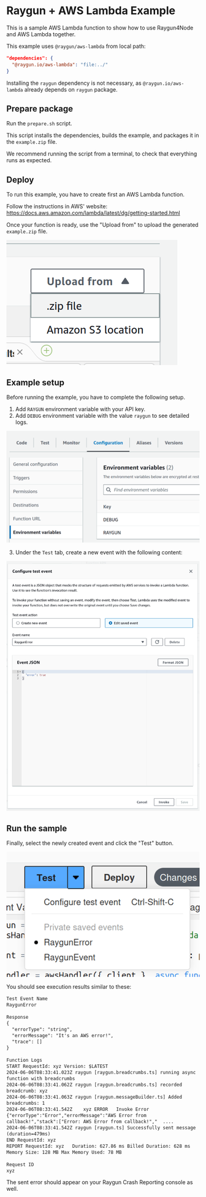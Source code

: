 # Raygun + AWS Lambda Example

This is a sample AWS Lambda function to show how to use Raygun4Node and AWS Lambda together.

This example uses `@raygun/aws-lambda` from local path:

```json
"dependencies": {
  "@raygun.io/aws-lambda": "file:../"
}
```

Installing the `raygun` dependency is not necessary, as `@raygun.io/aws-lambda` already depends on `raygun` package.

## Prepare package

Run the `prepare.sh` script.

This script installs the dependencies, builds the example, and packages it in the `example.zip` file.

We recommend running the script from a terminal, to check that everything runs as expected.

## Deploy

To run this example, you have to create first an AWS Lambda function.

Follow the instructions in AWS' website: https://docs.aws.amazon.com/lambda/latest/dg/getting-started.html

Once your function is ready, use the "Upload from" to upload the generated `example.zip` file.

![Upload Image](../assets/example-1.png)

## Example setup

Before running the example, you have to complete the following setup.

1. Add `RAYGUN` environment variable with your API key.
2. Add `DEBUG` environment variable with the value `raygun` to see detailed logs.

![Environment Variables](../assets/example-2.png)

3. Under the `Test` tab, create a new event with the following content:

![Error event](../assets/example-3.png)

## Run the sample

Finally, select the newly created event and click the "Test" button.

![Send test](../assets/example-4.png)

You should see execution results similar to these:

```
Test Event Name
RaygunError

Response
{
  "errorType": "string",
  "errorMessage": "It's an AWS error!",
  "trace": []
}

Function Logs
START RequestId: xyz Version: $LATEST
2024-06-06T08:33:41.023Z raygun [raygun.breadcrumbs.ts] running async function with breadcrumbs
2024-06-06T08:33:41.062Z raygun [raygun.breadcrumbs.ts] recorded breadcrumb: xyz
2024-06-06T08:33:41.063Z raygun [raygun.messageBuilder.ts] Added breadcrumbs: 1
2024-06-06T08:33:41.542Z	xyz ERROR	Invoke Error 	{"errorType":"Error","errorMessage":"AWS Error from callback!","stack":["Error: AWS Error from callback!","  ....
2024-06-06T08:33:41.542Z raygun [raygun.ts] Successfully sent message (duration=479ms)
END RequestId: xyz
REPORT RequestId: xyz	Duration: 627.86 ms	Billed Duration: 628 ms	Memory Size: 128 MB	Max Memory Used: 78 MB

Request ID
xyz
```

The sent error should appear on your Raygun Crash Reporting console as well.
